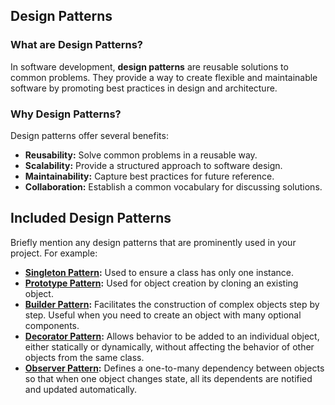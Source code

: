 ## Design Patterns

### What are Design Patterns?

In software development, **design patterns** are reusable solutions to common problems. They provide a way to create flexible and maintainable software by promoting best practices in design and architecture.

### Why Design Patterns?

Design patterns offer several benefits:

- **Reusability:** Solve common problems in a reusable way.
- **Scalability:** Provide a structured approach to software design.
- **Maintainability:** Capture best practices for future reference.
- **Collaboration:** Establish a common vocabulary for discussing solutions.

## Included Design Patterns

Briefly mention any design patterns that are prominently used in your project. For example:

- **[Singleton Pattern](../../tree/Singleton_Pattern):** Used to ensure a class has only one instance.
- **[Prototype Pattern](../../tree/Prototype_Pattern):** Used for object creation by cloning an existing object.
- **[Builder Pattern](../../tree/Builder_Pattern):** Facilitates the construction of complex objects step by step. Useful when you need to create an object with many optional components.
- **[Decorator Pattern](../../tree/Decorator_Pattern):** Allows behavior to be added to an individual object, either statically or dynamically, without affecting the behavior of other objects from the same class.
- **[Observer Pattern](../../tree/Observer_Pattern):** Defines a one-to-many dependency between objects so that when one object changes state, all its dependents are notified and updated automatically.


